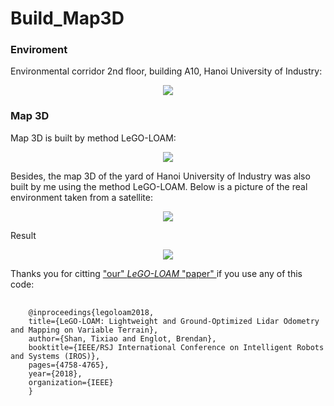 # Build_Map3D
<h3>Enviroment</h3>
<p>Environmental corridor 2nd floor, building A10, Hanoi University of Industry: </p>
<p align="center">
  <img src="https://github.com/ductu8401/Build_Map3D/assets/119555693/287f41b7-0426-4c87-923d-5bc6a23d6d97" />
</p>
<h3>Map 3D</h3>
<p>Map 3D is built by method LeGO-LOAM:</p>
<p align="center">
  <img src="https://github.com/ductu8401/Build_Map3D/assets/119555693/e34dd076-8d92-477e-862c-ca8e6a6222b6" />
</p>
<p>Besides, the map 3D of the yard of Hanoi University of Industry was also built by me using the method LeGO-LOAM. Below is a picture of the real environment taken from a satellite:</p>
<p align="center">
  <img src="https://github.com/ductu8401/Build_Map3D/assets/119555693/97a660fa-dc1b-43d1-ae8e-c61f04c95034" />
</p>
<p>Result</p>
<p align="center">
  <img src="https://github.com/ductu8401/Build_Map3D/assets/119555693/c27a6833-33d2-4ad0-bebd-23953e465110" />
</p>
<p> Thanks you for citting
  <a href = "https://ieeexplore.ieee.org/document/8594299"> "our" <em> LeGO-LOAM </em> "paper" </a>
  if you use any of this code:
</p>
<pre>
  <code>
    @inproceedings{legoloam2018,
    title={LeGO-LOAM: Lightweight and Ground-Optimized Lidar Odometry and Mapping on Variable Terrain},
    author={Shan, Tixiao and Englot, Brendan},
    booktitle={IEEE/RSJ International Conference on Intelligent Robots and Systems (IROS)},
    pages={4758-4765},
    year={2018},
    organization={IEEE}
    }
  </code>
</pre>



